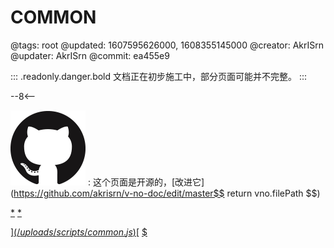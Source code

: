 # COMMON

@tags: root
@updated: 1607595626000, 1608355145000
@creator: AkrISrn
@updater: AkrISrn
@commit: ea455e9

::: .readonly.danger.bold 文档正在初步施工中，部分页面可能并不完整。
:::

--8<--

![](/uploads/images/github.png "#16")
: 这个页面是开源的，[改进它](https://github.com/akrisrn/v-no-doc/edit/master$$ return vno.filePath $$)

[*](/uploads/styles/font-face.css)
[*](/uploads/styles/common.css)

[$](/uploads/scripts/common.js)
[$](/uploads/scripts/libs/twemoji.min.js)
[$](/uploads/scripts/parse-emoji.js)
